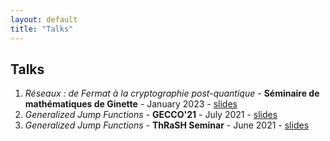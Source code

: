 ```yaml
---
layout: default
title: "Talks"
---
```


## Talks

1. *Réseaux : de Fermat à la cryptographie post-quantique* - **Séminaire de mathématiques de Ginette** - January 2023 - [slides](Fermat_slides.pdf)
2. *Generalized Jump Functions* - **GECCO'21** - July 2021 - [slides](GECCO_slides.pdf)
3. *Generalized Jump Functions* - **ThRaSH Seminar** - June 2021 - [slides](ThRAsH_slides.pdf)


